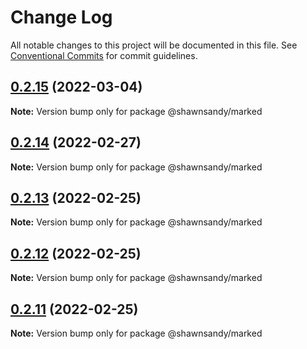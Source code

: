 # Change Log

All notable changes to this project will be documented in this file.
See [Conventional Commits](https://conventionalcommits.org) for commit guidelines.

## [0.2.15](https://github.com/shawn-sandy/ideas/compare/@shawnsandy/marked@0.2.14...@shawnsandy/marked@0.2.15) (2022-03-04)

**Note:** Version bump only for package @shawnsandy/marked





## [0.2.14](https://github.com/shawn-sandy/ideas/compare/@shawnsandy/marked@0.2.13...@shawnsandy/marked@0.2.14) (2022-02-27)

**Note:** Version bump only for package @shawnsandy/marked






## [0.2.13](https://github.com/shawn-sandy/ideas/compare/@shawnsandy/marked@0.2.12...@shawnsandy/marked@0.2.13) (2022-02-25)

**Note:** Version bump only for package @shawnsandy/marked





## [0.2.12](https://github.com/shawn-sandy/ideas/compare/@shawnsandy/marked@0.2.10...@shawnsandy/marked@0.2.12) (2022-02-25)

**Note:** Version bump only for package @shawnsandy/marked





## [0.2.11](https://github.com/shawn-sandy/ideas/compare/@shawnsandy/marked@0.2.10...@shawnsandy/marked@0.2.11) (2022-02-25)

**Note:** Version bump only for package @shawnsandy/marked
